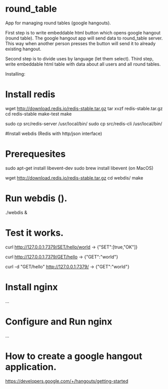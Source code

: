 round_table
===========

App for managing round tables (google hangouts).

First step is to write embeddable html button which opens google hangout (round table).
The google hangout app will send data to round_table server.
This way when another person presses the button will send it to already existing hangout.

Second step is to divide uses by language (let them select).
Third step, write embeddable html table with data about all users and all round tables.

Installing:

# Install redis
wget http://download.redis.io/redis-stable.tar.gz
tar xvzf redis-stable.tar.gz
cd redis-stable
make-test
make

sudo cp src/redis-server /usr/local/bin/
sudo cp src/redis-cli /usr/local/bin/

#Install webdis (Redis with http/json interface)

# Prerequesites
sudo apt-get install libevent-dev
sudo brew install libevent (on MacOS)

wget http://download.redis.io/redis-stable.tar.gz
cd webdis/
make

# Run webdis ().
./webdis &

# Test it works.
curl http://127.0.0.1:7379/SET/hello/world
→ {"SET":[true,"OK"]}

curl http://127.0.0.1:7379/GET/hello
→ {"GET":"world"}

curl -d "GET/hello" http://127.0.0.1:7379/
→ {"GET":"world"}

# Install nginx
...


# Configure and Run nginx
...


# How to create a google hangout application.
https://developers.google.com/+/hangouts/getting-started
